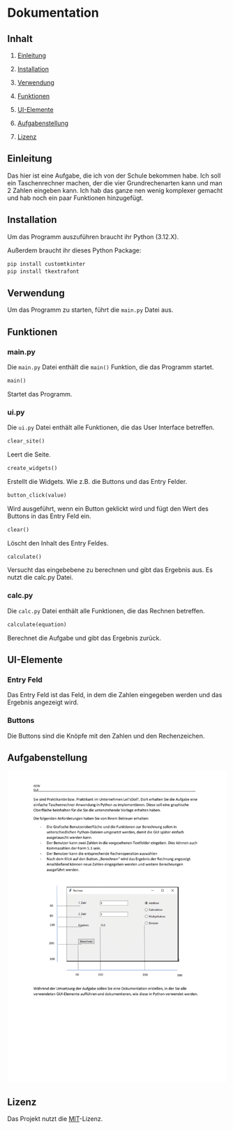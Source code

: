 # Dokumentation

## Inhalt

1. [Einleitung](#einleitung)

2. [Installation](#installation)

3. [Verwendung](#verwendung)

4. [Funktionen](#funktionen)

5. [UI-Elemente](#ui-elemente)

6. [Aufgabenstellung](#aufgabenstellung)

7. [Lizenz](#lizenz)

## Einleitung

Das hier ist eine Aufgabe, die ich von der Schule bekommen habe. Ich soll ein Taschenrechner machen, der die vier Grundrechenarten kann und man 2 Zahlen eingeben kann. Ich hab das ganze nen wenig komplexer gemacht und hab noch ein paar Funktionen hinzugefügt.

## Installation

Um das Programm auszuführen braucht ihr Python (3.12.X).

Außerdem braucht ihr dieses Python Package:
    
```bash
pip install customtkinter
pip install tkextrafont
```

## Verwendung

Um das Programm zu starten, führt die `main.py` Datei aus.

## Funktionen

### main.py

Die `main.py` Datei enthält die `main()` Funktion, die das Programm startet.

```python
main()
```
Startet das Programm.

### ui.py

Die `ui.py` Datei enthält alle Funktionen, die das User Interface betreffen.

```python
clear_site()
```
Leert die Seite.

```python
create_widgets()
```
Erstellt die Widgets. Wie z.B. die Buttons und das Entry Felder.

```python
button_click(value)
```
Wird ausgeführt, wenn ein Button geklickt wird und fügt den Wert des Buttons in das Entry Feld ein.

```python
clear()
```
Löscht den Inhalt des Entry Feldes.

```python
calculate()
```
Versucht das eingebebene zu berechnen und gibt das Ergebnis aus. Es nutzt die calc.py Datei.

### calc.py

Die `calc.py` Datei enthält alle Funktionen, die das Rechnen betreffen.

```python
calculate(equation)
```
Berechnet die Aufgabe und gibt das Ergebnis zurück.

## UI-Elemente

### Entry Feld

Das Entry Feld ist das Feld, in dem die Zahlen eingegeben werden und das Ergebnis angezeigt wird.

### Buttons

Die Buttons sind die Knöpfe mit den Zahlen und den Rechenzeichen.

## Aufgabenstellung

![Bildbeschreibung](resources/Aufgabe.png)


## Lizenz

Das Projekt nutzt die [MIT](https://choosealicense.com/licenses/mit/)-Lizenz.




